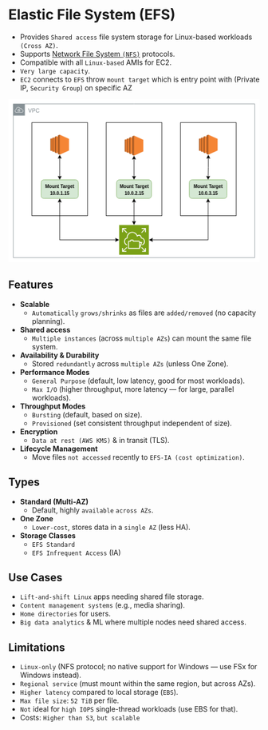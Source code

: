 # Elastic File System (EFS)
* Provides `Shared access` file system storage for Linux-based workloads `(Cross AZ)`.
* Supports [Network File System `(NFS)`](../Networking.md#network-file-system-nfs) protocols.
* Compatible with all `Linux-based` AMIs for EC2.
* `Very large capacity`.
* `EC2` connects to `EFS` throw `mount target` which is entry point with (Private IP, `Security Group`) on specific AZ
<img src="../Assets/Efs.png" />

## Features
* **Scalable**
    * `Automatically` `grows/shrinks` as files are `added/removed` (no capacity planning).
* **Shared access**
    * `Multiple instances` (across `multiple AZs`) can mount the same file system.
* **Availability & Durability**
    * Stored `redundantly` across `multiple AZs` (unless One Zone).
* **Performance Modes**
    * `General Purpose` (default, low latency, good for most workloads).
    * `Max I/O` (higher throughput, more latency — for large, parallel workloads).
* **Throughput Modes**
    * `Bursting` (default, based on size).
    * `Provisioned` (set consistent throughput independent of size).
* **Encryption**
    * `Data at rest (AWS KMS)` & in transit (TLS).
* **Lifecycle Management**
    * Move files `not accessed` recently to `EFS-IA (cost optimization)`.

## Types
* **Standard (Multi-AZ)**
    * Default, highly `available` `across AZs`.
* **One Zone**
    * `Lower-cost`, stores data in a `single AZ` (less HA).
* **Storage Classes**
    * `EFS Standard`
    * `EFS Infrequent Access` (IA)

## Use Cases
* `Lift-and-shift Linux` apps needing shared file storage.
* `Content management systems` (e.g., media sharing).
* `Home directories` for users.
* `Big data analytics` & ML where multiple nodes need shared access.

## Limitations
* `Linux-only` (NFS protocol; no native support for Windows — use FSx for Windows instead).
* `Regional service` (must mount within the same region, but across AZs).
* `Higher latency` compared to local storage (`EBS`).
* `Max file size`: `52 TiB` per file.
* `Not` ideal for `high IOPS` single-thread workloads (use EBS for that).
* Costs: `Higher than S3`, `but scalable`
